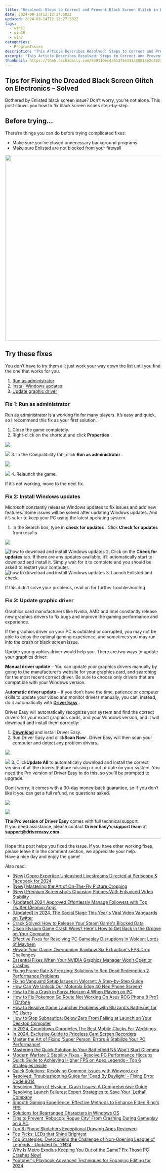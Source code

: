 ```yaml
---
title: "Resolved: Steps to Correct and Prevent Black Screen Glitch in Epic Games Platform"
date: 2024-08-13T12:12:27.502Z
updated: 2024-08-14T12:12:27.502Z
tags:
  - win11
  - win10
  - win7
categories:
  - ProgramIssues
description: "This Article Describes Resolved: Steps to Correct and Prevent Black Screen Glitch in Epic Games Platform"
excerpt: "This Article Describes Resolved: Steps to Correct and Prevent Black Screen Glitch in Epic Games Platform"
thumbnail: https://thmb.techidaily.com/9b9110ec4a61375e331a8801ee2c3323c1b29e5d640a76c9d9df4c625ff11a27.jpg
---
```


## Tips for Fixing the Dreaded Black Screen Glitch on Electronics – Solved

Bothered by Enlisted black screen issue? Don’t worry, you’re not alone. This post shows you how to fix black screen issues step-by-step.

## Before trying…

There’re things you can do before trying complicated fixes:

* Make sure you’ve closed unnecessary background programs
* Make sure Enlisted are not blocked from your firewall

<!-- affiliate ads begin -->
<a href="https://appsumo.8odi.net/c/5597632/2082535/7443" target="_top" id="2082535"><img src="//a.impactradius-go.com/display-ad/7443-2082535" border="0" alt="" width="1200" height="600"/></a><img height="0" width="0" src="https://appsumo.8odi.net/i/5597632/2082535/7443" style="position:absolute;visibility:hidden;" border="0" />
<!-- affiliate ads end -->
## Try these fixes

 You don’t have to try them all; just work your way down the list until you find the one that works for you.

1. [Run as administrator](https://tools.techidaily.com/drivereasy/download/)
2. [Install Windows updates](https://tools.techidaily.com/drivereasy/download/)
3. [Update graphic driver](https://tools.techidaily.com/drivereasy/download/)

### Fix 1: Run as administrator

 Run as administrator is a working fix for many players. It’s easy and quick, so I recommend this fix as your first solution.

1. Close the game completely.
2. Right-click on the shortcut and click **Properties** .  
<!-- affiliate ads begin -->
<a href="https://store.iobit.com/order/checkout.php?PRODS=4596923&QTY=1&AFFILIATE=108875&CART=1"><img src="https://secure.avangate.com/images/merchant/184260348236f9554fe9375772ff966e/ascscan_468X60.png" border="0"></a>
<!-- affiliate ads end -->
![](https://images.drivereasy.com/wp-content/uploads/2021/03/run-as-administrator-1.jpg)
3. In the Compatibility tab, click **Run as administrator** .  
<!-- affiliate ads begin -->
<a href="https://store.bitdefender.com/affiliate.php?ACCOUNT=BITLATIN&AFFILIATE=108875&PATH=http%3A%2F%2Fwww.bitdefender.com%2Fbusiness%3FAFFILIATE%3D108875%26RESOURCE%3D30%2525%2BOff%2Ball%2BGravityZone%2BProducts"><img src="https://www.bitdefender.com/content/dam/bitdefender/business/campaign/1200X628.png" border="0"></a>
<!-- affiliate ads end -->
![](https://images.drivereasy.com/wp-content/uploads/2021/03/run-as-administrator-2.jpg)
4. Relaunch the game.

If it’s not working, move to the next fix.

### Fix 2: Install Windows updates

 Microsoft constantly releases Windows updates to fix issues and add new features. Some issues will be solved after updating Windows updates. And it’s safer to keep your PC using the latest operating system.

1. In the Search box, type in **check for updates** . Click **Check for updates**  from results.  
<!-- affiliate ads begin -->
<a href="https://store.movavi.com/affiliate.php?ACCOUNT=MOVAVI&AFFILIATE=108875&PATH=https%3A%2F%2Fwww.movavi.com%3FAFFILIATE%3D108875%26RESOURCE%3DMovavi%2BVideo%2BConverter%2BBox"><img src="https://mcusercontent.com/0885a03ded3d480dca9287f12/images/8020c1dc-518e-3bdf-6e7b-e6d1bdf1597b.jpg" border="0"></a>
<!-- affiliate ads end -->
![how to download and install Windows updates](https://images.drivereasy.com/wp-content/uploads/2021/01/check-for-updates.png)
2. Click on the **Check for updates**  tab. If there are any updates available, it’ll automatically start to download and install it. Simply wait for it to complete and you should be asked to restart your computer.  
![how to download and install Windows updates](https://images.drivereasy.com/wp-content/uploads/2021/01/click-on-the-Check-for-updates-tab.png)
3. Launch Enlisted and check.

 If this didn’t solve your problems, read on for further troubleshooting.

### Fix 3: Update graphic driver

 Graphics card manufacturers like Nvidia, AMD and Intel constantly release new graphics drivers to fix bugs and improve the gaming performance and experience.

 If the graphics driver on your PC is outdated or corrupted, you may not be able to enjoy the optimal gaming experience, and sometimes you may run into the crash or black screen issue.

 Update your graphics driver would help you. There are two ways to update your graphics driver:

**Manual driver update** – You can update your graphics drivers manually by going to the manufacturer’s website for your graphics card, and searching for the most recent correct driver. Be sure to choose only drivers that are compatible with your Windows version.

 A**utomatic driver update** – If you don’t have the time, patience or computer skills to update your video and monitor drivers manually, you can, instead, do it automatically with **[Driver Easy](https://tools.techidaily.com/drivereasy/download/)**  .

 Driver Easy will automatically recognize your system and find the correct drivers for your exact graphics cards, and your Windows version, and it will download and install them correctly:

1. **[Download](https://tools.techidaily.com/drivereasy/download/)**  and install Driver Easy.
2. Run Driver Easy and click**Scan Now** . Driver Easy will then scan your computer and detect any problem drivers.  
<!-- affiliate ads begin -->
<a href="https://secure.2checkout.com/order/checkout.php?PRODS=4621764&QTY=1&AFFILIATE=108875&CART=1"><img src="https://www.x-mirage.com/x-mirage/img/page-home.jpg" border="0"></a>
<!-- affiliate ads end -->
![](https://images.drivereasy.com/wp-content/uploads/2019/08/DE-scan-screen.png)
3. Click**Update All** to automatically download and install the correct version of all the drivers that are missing or out of date on your system. You need the Pro version of Driver Easy to do this, so you’ll be prompted to upgrade.  

 Don’t worry; it comes with a 30-day money-back guarantee, so if you don’t like it you can get a full refund, no questions asked.  
<!-- affiliate ads begin -->
<a href="https://shop.mondly.com/affiliate.php?ACCOUNT=ATISTUDI&AFFILIATE=108875&PATH=https%3A%2F%2Fwww.mondly.com%3FAFFILIATE%3D108875%26RESOURCE%3D%2BGeneral%2B970x90%2B"><img src="https://secure.avangate.com/images/merchant/69c418c33ec2e1a4267fa9bb77fa1428/general-970x90.gif" border="0"></a>
<!-- affiliate ads end -->
![](https://images.drivereasy.com/wp-content/uploads/2019/08/DE-Update-all-drivers.png)

**The Pro version of Driver Easy** comes with full technical support.  
 If you need assistance, please contact **Driver Easy’s support team** at **[support@drivereasy.com](https://tools.techidaily.com/drivereasy/download/) .**

---

 Hope this post helps you fixed the issue. If you have other working fixes, please leave it in the comment section, we appreciate your help.  
 Have a nice day and enjoy the game!

<ins class="adsbygoogle"
     style="display:block"
     data-ad-format="autorelaxed"
     data-ad-client="ca-pub-7571918770474297"
     data-ad-slot="1223367746"></ins>



<ins class="adsbygoogle"
     style="display:block"
     data-ad-client="ca-pub-7571918770474297"
     data-ad-slot="8358498916"
     data-ad-format="auto"
     data-full-width-responsive="true"></ins>

<span class="atpl-alsoreadstyle">Also read:</span>
<div><ul>
<li><a href="https://facebook-videos.techidaily.com/new-gopro-expertise-unleashed-livestreams-directed-at-periscope-and-facebook-for-2024/"><u>[New] Gopro Expertise Unleashed  Livestreams Directed at Periscope & Facebook for 2024</u></a></li>
<li><a href="https://extra-approaches.techidaily.com/new-mastering-the-art-of-on-the-fly-picture-cropping/"><u>[New] Mastering the Art of On-The-Fly Picture Cropping</u></a></li>
<li><a href="https://extra-guidance.techidaily.com/new-premium-screenshots-choosing-phones-with-enhanced-video-stability/"><u>[New] Premium Screenshots  Choosing Phones With Enhanced Video Stability</u></a></li>
<li><a href="https://twitter-videos.techidaily.com/updated-2024-approved-effortlessly-manage-followers-with-top-twitter-cleanup-apps/"><u>[Updated] 2024 Approved  Effortlessly Manage Followers with Top Twitter Cleanup Apps</u></a></li>
<li><a href="https://twitter-videos.techidaily.com/updated-in-2024-the-social-stage-this-years-viral-video-vanguards-on-twitter/"><u>[Updated] In 2024, The Social Stage  This Year's Viral Video Vanguards on Twitter</u></a></li>
<li><a href="https://win-answers.techidaily.com/crack-solved-how-to-release-your-steam-games-blocked-data/"><u>Crack Solved: How to Release Your Steam Game's Blocked Data</u></a></li>
<li><a href="https://win-solutions.techidaily.com/disco-elysium-game-crash-woes-heres-how-to-get-back-in-the-groove-on-your-computer/"><u>Disco Elysium Game Crash Woes? Here's How to Get Back in the Groove on Your Computer</u></a></li>
<li><a href="https://win-answers.techidaily.com/effective-fixes-for-resolving-pc-gameplay-disruptions-in-wolcen-lords-of-mayhem/"><u>Effective Fixes for Resolving PC Gameplay Disruptions in Wolcen: Lords of Mayhem</u></a></li>
<li><a href="https://win-answers.techidaily.com/elevate-your-game-overcoming-rainbow-six-extractions-fps-drop-challenges/"><u>Elevate Your Game: Overcoming Rainbow Six Extraction's FPS Drop Challenges</u></a></li>
<li><a href="https://win-answers.techidaily.com/essential-fixes-when-your-nvidia-graphics-manager-wont-open-or-crashes/"><u>Essential Fixes When Your NVIDIA Graphics Manager Won't Open or Crashes</u></a></li>
<li><a href="https://win-answers.techidaily.com/fixing-frame-rate-and-freezing-solutions-to-red-dead-redemption-2-performance-problems/"><u>Fixing Frame Rate & Freezing: Solutions to Red Dead Redemption 2 Performance Problems</u></a></li>
<li><a href="https://win-answers.techidaily.com/fixing-vanguard-setup-issues-in-valorant-a-step-by-step-guide/"><u>Fixing Vanguard Setup Issues in Valorant: A Step-by-Step Guide</u></a></li>
<li><a href="https://android-unlock.techidaily.com/how-can-we-unlock-our-motorola-edge-40-neo-phone-screen-by-drfone-android/"><u>How Can We Unlock Our Motorola Edge 40 Neo Phone Screen?</u></a></li>
<li><a href="https://win-answers.techidaily.com/how-to-fix-a-crash-in-forza-horizon-4-when-playing-on-pc/"><u>How to Fix a Crash in Forza Horizon 4 When Playing on PC</u></a></li>
<li><a href="https://android-pokemon-go.techidaily.com/how-to-fix-pokemon-go-route-not-working-on-asus-rog-phone-8-pro-drfone-by-drfone-virtual-android/"><u>How to Fix Pokemon Go Route Not Working On Asus ROG Phone 8 Pro? | Dr.fone</u></a></li>
<li><a href="https://win-answers.techidaily.com/how-to-resolve-game-launcher-problems-with-blizzards-battlenet-for-pc-users/"><u>How to Resolve Game Launcher Problems with Blizzard's Battle.net for PC Users</u></a></li>
<li><a href="https://win-answers.techidaily.com/how-to-stop-subnautica-below-zero-from-failing-at-launch-on-your-desktop-computer/"><u>How to Stop Subnautica: Below Zero From Failing at Launch on Your Desktop Computer</u></a></li>
<li><a href="https://extra-information.techidaily.com/in-2024-countdown-chronicles-the-best-mobile-clocks-for-weddings/"><u>In 2024, Countdown Chronicles  The Best Mobile Clocks For Weddings</u></a></li>
<li><a href="https://screen-capture.techidaily.com/in-2024-exclusive-guide-to-priceless-cam-screen-recorders/"><u>In 2024, Exclusive Guide to Priceless Cam Screen Recorders</u></a></li>
<li><a href="https://win-answers.techidaily.com/1723005151497-master-the-art-of-fixing-super-person-errors-and-stabilize-your-pc-performance/"><u>Master the Art of Fixing ‘Super Person’ Errors & Stabilize Your PC Performance!</u></a></li>
<li><a href="https://win-answers.techidaily.com/mastering-the-quick-solution-to-your-battlefield-n5-wont-start-dilemma/"><u>Mastering the Quick Solution to Your Battlefield N5 Won't Start Dilemma</u></a></li>
<li><a href="https://win-answers.techidaily.com/modern-warfare-2-stability-fixes-resolve-pc-performance-hiccups/"><u>Modern Warfare 2 Stability Fixes - Resolve PC Performance Hiccups</u></a></li>
<li><a href="https://win-answers.techidaily.com/quick-guide-to-achieving-higher-fps-on-apex-legends-top-6-strategies-inside/"><u>Quick Guide to Achieving Higher FPS on Apex Legends - Top 6 Strategies Inside</u></a></li>
<li><a href="https://win-answers.techidaily.com/quick-solutions-resolving-common-issues-with-winwordexe/"><u>Quick Solutions: Resolving Common Issues with Winword.exe</u></a></li>
<li><a href="https://win-answers.techidaily.com/resolved-troubleshooting-guide-for-dead-by-daylight-fixing-error-code-8014/"><u>Resolved: Troubleshooting Guide for 'Dead By Daylight' - Fixing Error Code 8014</u></a></li>
<li><a href="https://win-answers.techidaily.com/resolving-ring-of-elysium-crash-issues-a-comprehensive-guide/"><u>Resolving 'Ring of Elysium' Crash Issues: A Comprehensive Guide</u></a></li>
<li><a href="https://win-answers.techidaily.com/resolving-launch-failures-expert-strategies-to-save-your-lethal-company/"><u>Resolving Launch Failures: Expert Strategies to Save Your 'Lethal' Company</u></a></li>
<li><a href="https://win-answers.techidaily.com/smooth-gaming-experience-effective-methods-to-enhance-elden-rings-fps/"><u>Smooth Gaming Experience: Effective Methods to Enhance Elden Ring's FPS</u></a></li>
<li><a href="https://windows11.techidaily.com/solutions-for-rearranged-characters-in-windows-os/"><u>Solutions for Rearranged Characters in Windows OS</u></a></li>
<li><a href="https://win-answers.techidaily.com/tips-to-prevent-robocop-rogue-city-from-crashing-during-gameplay-on-a-pc/"><u>Tips to Prevent 'Robocop: Rogue City' From Crashing During Gameplay on a PC</u></a></li>
<li><a href="https://extra-lessons.techidaily.com/top-8-iphone-sketchers-exceptional-drawing-apps-reviewed/"><u>Top 8 iPhone Sketchers  Exceptional Drawing Apps Reviewed</u></a></li>
<li><a href="https://games-able.techidaily.com/top-picks-leds-that-shine-brightest/"><u>Top Picks: LEDs that Shine Brightest</u></a></li>
<li><a href="https://win-answers.techidaily.com/top-strategies-overcoming-the-challenge-of-non-opening-league-of-legends-updated-for-2n24/"><u>Top Strategies: Overcoming the Challenge of Non-Opening League of Legends - Updated for 2N24</u></a></li>
<li><a href="https://win-answers.techidaily.com/why-is-metro-exodius-keeping-you-out-of-the-game-fix-those-pc-crashes-now/"><u>Why Is Metro Exodius Keeping You Out of the Game? Fix Those PC Crashes Now!</u></a></li>
<li><a href="https://facebook-record-videos.techidaily.com/youtubers-playbook-advanced-techniques-for-engaging-editing-for-2024/"><u>Youtuber's Playbook  Advanced Techniques for Engaging Editing for 2024</u></a></li>
</ul></div>
